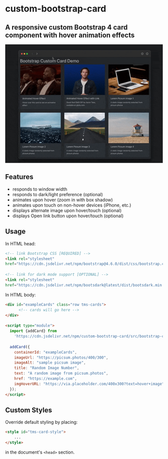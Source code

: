 # custom-bootstrap-card

A responsive custom Bootstrap 4 card component with hover animation effects
---

![custom card screenshot](docs/bootstrap-custom-card-dynamic-600x450.gif)

## Features

* responds to window width
* responds to dark/light preference (optional)
* animates upon hover (zoom in with box shadow)
* animates upon touch on non-hover devices (iPhone, etc.)
* displays alternate image upon hover/touch (optional)
* displays Open link button upon hover/touch (optional)

## Usage

In HTML head:
```html
<!-- link Bootstrap CSS [REQUIRED] -->
<link rel="stylesheet"
href="https://cdn.jsdelivr.net/npm/bootstrap@4.6.0/dist/css/bootstrap.css">

<!-- link for dark mode support [OPTIONAL] -->
<link rel="stylesheet"
href="https://cdn.jsdelivr.net/npm/bootsdark@latest/dist/bootsdark.min.css">
```
In HTML body:
```html
<div id="exampleCards" class="row tms-cards">
      <!-- cards will go here -->
</div>

<script type="module">
  import {addCard} from
    'https://cdn.jsdelivr.net/npm/custom-bootstrap-card/src/bootstrap-card.js';

  addCard({
    containerId: "exampleCards",
    imageUrl: "https://picsum.photos/400/300",
    imageAlt: "sample picsum image",
    title: "Random Image Number",
    text: "A random image from picsum.photos",
    href: "https://example.com",
    imgHoverURL: "https://via.placeholder.com/400x300?text=hover+image"
  });
</script>
```
## Custom Styles

Override default styling by placing:
```html
<style id="tms-card-style">
    ...
</style>
```
in the document's `<head>` section.

